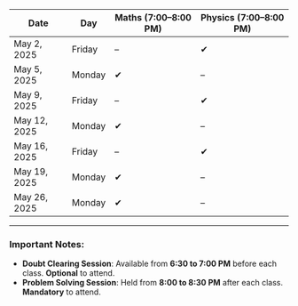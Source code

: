 
| **Date**      | **Day**    | **Maths (7:00–8:00 PM)** | **Physics (7:00–8:00 PM)** |
|---------------|------------|---------------------------|-----------------------------|
| May 2, 2025   | Friday     | –                         | ✔                           |
| May 5, 2025   | Monday     | ✔                         | –                           |
| May 9, 2025   | Friday     | –                         | ✔                           |
| May 12, 2025  | Monday     | ✔                         | –                           |
| May 16, 2025  | Friday     | –                         | ✔                           |
| May 19, 2025  | Monday     | ✔                         | –                           |
| May 26, 2025  | Monday     | ✔                         | –                           |

---

### **Important Notes:**
- **Doubt Clearing Session**: Available from **6:30 to 7:00 PM** before each class. **Optional** to attend.
- **Problem Solving Session**: Held from **8:00 to 8:30 PM** after each class. **Mandatory** to attend.

